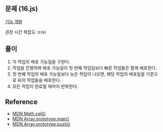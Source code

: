 ## 문제 (16.js)

[기능 개발](https://school.programmers.co.kr/learn/courses/30/lessons/42586)

권장 시간 복잡도: `O(N)`

## 풀이

1. 각 작업의 배포 가능일을 구한다.
2. 작업을 진행하며 배포 가능일이 첫 번째 작업일보다 빠른 작업들은 함께 배포한다.
3. 첫 번째 작업의 배포 가능일보다 늦은 작업이 나오면, 해당 작업의 배포일을 기준으로 뒤의 작업들을 배포한다.
4. 모든 작업이 완료될 때까지 반복한다.

## Reference

- [MDN Math.ceil()](https://developer.mozilla.org/en-US/docs/Web/JavaScript/Reference/Global_Objects/Math/ceil)
- [MDN Array.prototype.map()](https://developer.mozilla.org/en-US/docs/Web/JavaScript/Reference/Global_Objects/Array/map)
- [MDN Array.prototype.push()](https://developer.mozilla.org/en-US/docs/Web/JavaScript/Reference/Global_Objects/Array/push)
